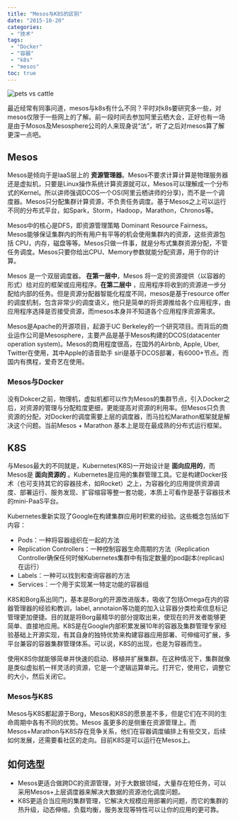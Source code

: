 ```yaml
---
title: "Mesos与K8S的区别"
date: "2015-10-20"
categories:
 - "技术"
tags:
 - "Docker"
 - "容器"
 - "k8s"
 - "mesos"
toc: true
---
```



![pets vs cattle](https://dn-sdkcnssl.qbox.me/editor/fWnRKkZgug2fvzeDNd8k.jpg)

最近经常有同事问道，mesos与k8s有什么不同？平时对k8s要研究多一些，对mesos仅限于一些网上的了解。前一段时间去参加阿里云栖大会，正好也有一场是由于Mosos及Mesosphere公司的人来现身说“法”，听了之后对mesos算了解更深一点吧。
<!--more-->
## Mesos

Mesos是倾向于是IaaS层上的 __资源管理器__。Mesos不要求计算计算是物理服务器还是虚拟机，只要是Linux操作系统计算资源就可以，Mesos可以理解成一个分布式的Kernel。所以讲师强调DCOS一个OS(阿里云栖讲师的分享)，而不是一个调度器。Mesos只分配集群计算资源，不负责任务调度。基于Mesos之上可以运行不同的分布式平台，如Spark，Storm，Hadoop，Marathon，Chronos等。

Mesos中的核心是DFS，即资源管理策略 Dominant Resource Fairness。Mesos能够保证集群内的所有用户有平等的机会使用集群内的资源，这些资源包括 CPU，内存，磁盘等等。Mesos只做一件事，就是分布式集群资源分配，不管任务调度。Mesos只要你给出CPU、Memory参数就能分配资源，用于你的计算。

Mesos 是一个双层调度器。 __在第一层中__，Mesos 将一定的资源提供（以容器的形式）给对应的框架或应用程序。__在第二层中__ ，应用程序将收到的资源进一步分配给内部的任务。但是资源分配器智能化程度不同，mesos是基于resource offer的调度机制，包含非常少的调度语义，他只是简单的将资源推给各个应用程序，由应用程序选择是否接受资源，而mesos本身并不知道各个应用程序资源需求。

Mesos是Apache的开源项目，起源于UC Berkeley的一个研究项目。而背后的商业运作公司是Mesosphere，主要产品是基于Mesos构建的DCOS(datacenter operation system)。Mesos的商用程度很高，在国外的Airbnb, Apple, Uber, Twitter在使用，其中Apple的语音助手 siri是基于DCOS部署，有6000+节点。而国内有携程，爱奇艺在使用。

### Mesos与Docker

没有Dokcer之前，物理机，虚拟机都可以作为Mesos的集群节点，引入Docker之后，对资源的管理与分配粒度更细，更能提高对资源的利用率。但Mesos只负责资源的分配，对Docker的调度需要上层的调度器，而马拉松Marathon框架就是解决这个问题。当前Mesos + Marathon 基本上是现在最成熟的分布式运行框架。

## K8S

与Mesos最大的不同就是，Kubernetes(K8S)一开始设计是 __面向应用的__，而Mesos是 __面向资源的__ 。Kubernetes是应用的集群管理工具。它是构建Docker技术（也可支持其它的容器技术，如Rocket）之上，为容器化的应用提供资源调度、部署运行、服务发现、扩容缩容等整一套功能，本质上可看作是基于容器技术的mini-PaaS平台。

Kubernetes重新实现了Google在构建集群应用时积累的经验。这些概念包括如下内容：

  - Pods：一种将容器组织在一起的方法
  - Replication Controllers：一种控制容器生命周期的方法（Replication Controller确保任何时候Kubernetes集群中有指定数量的pod副本(replicas)在运行）
  - Labels：一种可以找到和查询容器的方法
  - Services：一个用于实现某一特定功能的容器组

K8S和Borg系出同门，基本是Borg的开源改进版本，吸收了包括Omega在内的容器管理器的经验和教训，label, annotaion等功能的加入让容器分类检索信息标记管理更加便捷。目的就是将Borg最精华的部分提取出来，使现在的开发者能够更简单、直接地应用。K8S是在Google内部积累发展10年的容器及集群管理专家经验基础上开源实现，有其自身的独特优势来构建容器应用部署、可伸缩可扩展，多平台兼容的容器集群管理体系。可以说，K8S的出现，也是为容器而生。

使用K8S你就能够简单并快速的启动、移植并扩展集群。在这种情况下，集群就像是类似虚拟机一样灵活的资源，它是一个逻辑运算单元。打开它，使用它，调整它的大小，然后关闭它。


### Mesos与K8S

Mesos与K8S都起源于Borg，Mesos和K8S的愿景差不多，但是它们在不同的生命周期中各有不同的优势。Mesos 虽更多的是侧重在资源管理上。而Mesos+Marathon与K8S存在竞争关系，他们在容器调度编排上有些交叉，后续如何发展，还需要看社区的走向。目前K8S是可以运行在Mesos上。

## 如何选型

 - Mesos更适合做跨DC的资源管理，对于大数据领域，大量存在短任务，可以采用Mesos+上层调度器来解决大数据的资源池化调度问题。
 - K8S更适合当应用的集群管理，它解决大规模应用部署的问题，而它的集群的热升级，动态伸缩，负载均衡，服务发现等特性可以让你的应用的更可靠。

